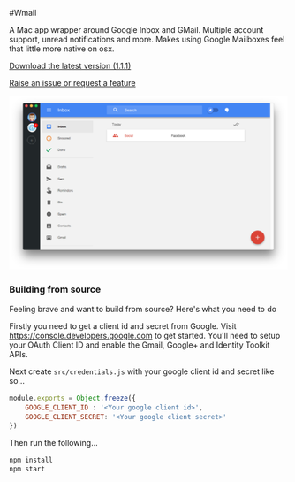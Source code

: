 #Wmail

A Mac app wrapper around Google Inbox and GMail. Multiple account support, unread notifications and more. Makes using Google Mailboxes feel that little more native on osx.

[Download the latest version (1.1.1)](https://github.com/Thomas101/wmail/releases/download/v1.1.1/WMail_1_1_1.zip)

[Raise an issue or request a feature](https://github.com/Thomas101/wmail/issues)

![Screenshot](https://raw.githubusercontent.com/Thomas101/wmail/master/screenshot.png "Screenshot")

### Building from source
Feeling brave and want to build from source? Here's what you need to do

Firstly you need to get a client id and secret from Google. Visit https://console.developers.google.com to get started. You'll need to setup your OAuth Client ID and enable the Gmail, Google+ and Identity Toolkit APIs.

Next create `src/credentials.js` with your google client id and secret like so...

```js
module.exports = Object.freeze({
	GOOGLE_CLIENT_ID : '<Your google client id>',
	GOOGLE_CLIENT_SECRET: '<Your google client secret>'
})
```

Then run the following...

```
npm install
npm start
```
